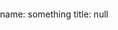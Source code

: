 name: something
title: null
<html>
<head>
<meta charset="utf-8">
<title>Place the geocoder input outside the map</title>
<meta name="viewport" content="initial-scale=1,maximum-scale=1,user-scalable=no">
<link href="https://api.mapbox.com/mapbox-gl-js/v2.7.0/mapbox-gl.css" rel="stylesheet">
<script src="https://api.mapbox.com/mapbox-gl-js/v2.7.0/mapbox-gl.js"></script>
<style>
body { margin: 0; padding: 0; }
#map { position: absolute; top: 0; bottom: 0; width: 100%; }
</style>
</head>
<body>
<script src="https://api.mapbox.com/mapbox-gl-js/plugins/mapbox-gl-geocoder/v4.7.2/mapbox-gl-geocoder.min.js"></script>
<link rel="stylesheet" href="https://api.mapbox.com/mapbox-gl-js/plugins/mapbox-gl-geocoder/v4.7.2/mapbox-gl-geocoder.css" type="text/css">
 
<style>
.geocoder {
position: absolute;
z-index: 1;
width: 50%;
left: 50%;
margin-left: -25%;
top: 10px;
}
.mapboxgl-ctrl-geocoder {
min-width: 100%;
}
#map {
margin-top: 75px;
}
</style>
 
<div id="map"></div>
 
<div id="geocoder" class="geocoder"></div>
 
<script>
	mapboxgl.accessToken = 'pk.eyJ1IjoiZ3VycHJlZXRhY2hpbnQiLCJhIjoiY2wwMTl0ZjhzMDI2YzNscGEybXQ2MnNvbiJ9.aNZsNi-jXP_wVCH47oNXzQ';
const map = new mapboxgl.Map({
container: 'map',
style: 'mapbox://styles/gurpreetachint/cl01af2aj004v15po09nztlnd',
center: [22.6729, 75.8577],
zoom: 10
});
 
// Add the control to the map.
const geocoder = new MapboxGeocoder({
accessToken: mapboxgl.accessToken,
mapboxgl: mapboxgl
});

map.addControl(
new mapboxgl.GeolocateControl({
positionOptions: {
enableHighAccuracy: true
},
// When active the map will receive updates to the device's location as it changes.
trackUserLocation: true,
// Draw an arrow next to the location dot to indicate which direction the device is heading.
showUserHeading: true
})
);

document.getElementById('geocoder').appendChild(geocoder.onAdd(map));
</script>
 
</body>
</html>



